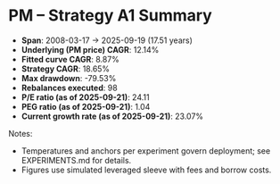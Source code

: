 # PM – Strategy A1 Summary

- **Span**: 2008-03-17 → 2025-09-19 (17.51 years)
- **Underlying (PM price) CAGR**: 12.14%
- **Fitted curve CAGR**: 8.87%
- **Strategy CAGR**: 18.65%
- **Max drawdown**: -79.53%
- **Rebalances executed**: 98
- **P/E ratio (as of 2025-09-21)**: 24.11
- **PEG ratio (as of 2025-09-21)**: 1.04
- **Current growth rate (as of 2025-09-21)**: 23.07%

Notes:

- Temperatures and anchors per experiment govern deployment; see EXPERIMENTS.md for details.
- Figures use simulated leveraged sleeve with fees and borrow costs.

